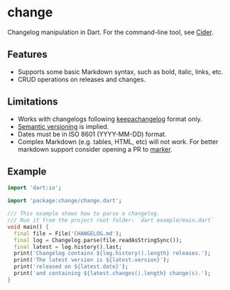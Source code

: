 # change
Changelog manipulation in Dart. For the command-line tool, see [Cider](https://pub.dev/packages/cider).

## Features
- Supports some basic Markdown syntax, such as bold, italic, links, etc.
- CRUD operations on releases and changes.

## Limitations
- Works with changelogs following [keepachangelog](https://keepachangelog.com/en/1.0.0/) format only.
- [Semantic versioning](https://semver.org/) is implied.
- Dates must be in ISO 8601 (YYYY-MM-DD) format.
- Complex Markdown (e.g. tables, HTML, etc) will not work. For better markdown support consider opening a PR to [marker](https://github.com/f3ath/marker).

## Example
```dart
import 'dart:io';

import 'package:change/change.dart';

/// This example shows how to parse a changelog.
/// Run it from the project root folder: `dart example/main.dart`
void main() {
  final file = File('CHANGELOG.md');
  final log = Changelog.parse(file.readAsStringSync());
  final latest = log.history().last;
  print('Changelog contains ${log.history().length} releases.');
  print('The latest version is ${latest.version}');
  print('released on ${latest.date}');
  print('and containing ${latest.changes().length} change(s).');
}
```